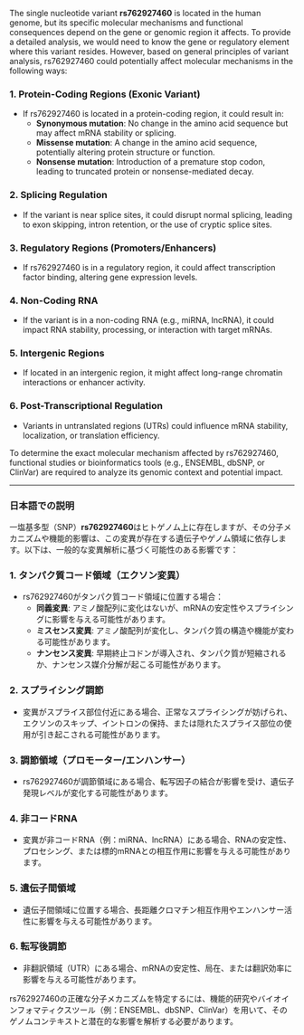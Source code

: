 The single nucleotide variant **rs762927460** is located in the human genome, but its specific molecular mechanisms and functional consequences depend on the gene or genomic region it affects. To provide a detailed analysis, we would need to know the gene or regulatory element where this variant resides. However, based on general principles of variant analysis, rs762927460 could potentially affect molecular mechanisms in the following ways:

### 1. **Protein-Coding Regions (Exonic Variant)**
   - If rs762927460 is located in a protein-coding region, it could result in:
     - **Synonymous mutation**: No change in the amino acid sequence but may affect mRNA stability or splicing.
     - **Missense mutation**: A change in the amino acid sequence, potentially altering protein structure or function.
     - **Nonsense mutation**: Introduction of a premature stop codon, leading to truncated protein or nonsense-mediated decay.

### 2. **Splicing Regulation**
   - If the variant is near splice sites, it could disrupt normal splicing, leading to exon skipping, intron retention, or the use of cryptic splice sites.

### 3. **Regulatory Regions (Promoters/Enhancers)**
   - If rs762927460 is in a regulatory region, it could affect transcription factor binding, altering gene expression levels.

### 4. **Non-Coding RNA**
   - If the variant is in a non-coding RNA (e.g., miRNA, lncRNA), it could impact RNA stability, processing, or interaction with target mRNAs.

### 5. **Intergenic Regions**
   - If located in an intergenic region, it might affect long-range chromatin interactions or enhancer activity.

### 6. **Post-Transcriptional Regulation**
   - Variants in untranslated regions (UTRs) could influence mRNA stability, localization, or translation efficiency.

To determine the exact molecular mechanism affected by rs762927460, functional studies or bioinformatics tools (e.g., ENSEMBL, dbSNP, or ClinVar) are required to analyze its genomic context and potential impact.

---

### 日本語での説明

一塩基多型（SNP）**rs762927460**はヒトゲノム上に存在しますが、その分子メカニズムや機能的影響は、この変異が存在する遺伝子やゲノム領域に依存します。以下は、一般的な変異解析に基づく可能性のある影響です：

### 1. **タンパク質コード領域（エクソン変異）**
   - rs762927460がタンパク質コード領域に位置する場合：
     - **同義変異**: アミノ酸配列に変化はないが、mRNAの安定性やスプライシングに影響を与える可能性があります。
     - **ミスセンス変異**: アミノ酸配列が変化し、タンパク質の構造や機能が変わる可能性があります。
     - **ナンセンス変異**: 早期終止コドンが導入され、タンパク質が短縮されるか、ナンセンス媒介分解が起こる可能性があります。

### 2. **スプライシング調節**
   - 変異がスプライス部位付近にある場合、正常なスプライシングが妨げられ、エクソンのスキップ、イントロンの保持、または隠れたスプライス部位の使用が引き起こされる可能性があります。

### 3. **調節領域（プロモーター/エンハンサー）**
   - rs762927460が調節領域にある場合、転写因子の結合が影響を受け、遺伝子発現レベルが変化する可能性があります。

### 4. **非コードRNA**
   - 変異が非コードRNA（例：miRNA、lncRNA）にある場合、RNAの安定性、プロセシング、または標的mRNAとの相互作用に影響を与える可能性があります。

### 5. **遺伝子間領域**
   - 遺伝子間領域に位置する場合、長距離クロマチン相互作用やエンハンサー活性に影響を与える可能性があります。

### 6. **転写後調節**
   - 非翻訳領域（UTR）にある場合、mRNAの安定性、局在、または翻訳効率に影響を与える可能性があります。

rs762927460の正確な分子メカニズムを特定するには、機能的研究やバイオインフォマティクスツール（例：ENSEMBL、dbSNP、ClinVar）を用いて、そのゲノムコンテキストと潜在的な影響を解析する必要があります。